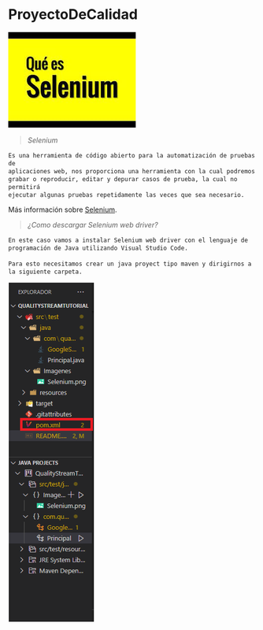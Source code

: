 # ProyectoDeCalidad
![Image text](https://github.com/Mauxd777/QualityStreamTutorial/blob/main/src/test/java/Imagenes/Selenium.png)

>*Selenium*

```text
Es una herramienta de código abierto para la automatización de pruebas de 
aplicaciones web, nos proporciona una herramienta con la cual podremos 
grabar o reproducir, editar y depurar casos de prueba, la cual no permitirá
ejecutar algunas pruebas repetidamente las veces que sea necesario.
```

Más información sobre [Selenium](https://inmediatum.com/blog/piensa-digital/que-es-selenium-y-para-que-sirve/).

>*¿Como descargar Selenium web driver?*

```text
En este caso vamos a instalar Selenium web driver con el lenguaje de programación de Java utilizando Visual Studio Code.

Para esto necesitamos crear un java proyect tipo maven y dirigirnos a la siguiente carpeta.
```

![Image text](https://github.com/Mauxd777/QualityStreamTutorial/blob/main/src/test/java/Imagenes/Carpeta.PNG)